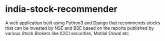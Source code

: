 # india-stock-recommender
A web application built using Python3 and Django that recommends stocks that can be invested by NSE and BSE based on the reports published by various Stock Brokers like ICICI securities, Motilal Oswal etc
